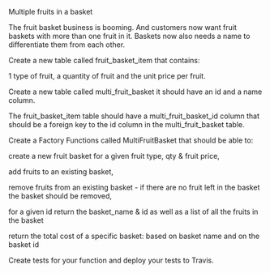 Multiple fruits in a basket


The fruit basket business is booming. And customers now want fruit baskets with more than one fruit in it. Baskets now also needs a name to differentiate them from each other.

Create a new table called fruit_basket_item that contains:

1 type of fruit,
a quantity of fruit
and the unit price per fruit.

Create a new table called multi_fruit_basket it should have an id and a name column.

The fruit_basket_item table should have a multi_fruit_basket_id column that should be a foreign key to the id column in the multi_fruit_basket table.

Create a Factory Functions called MultiFruitBasket that should be able to:

create a new fruit basket for a given fruit type, qty & fruit price,

add fruits to an existing basket,

remove fruits from an existing basket - if there are no fruit left in the basket the basket should be removed,

for a given id return the basket_name & id as well as a list of all the fruits in the basket

return the total cost of a specific basket:
based on basket name
and on the basket id


Create tests for your function and deploy your tests to Travis.